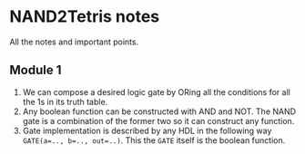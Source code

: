 # NAND2Tetris notes
All the notes and important points.


## Module 1
1. We can compose a desired logic gate by ORing all the conditions for all the 1s in its truth table.
2. Any boolean function can be constructed with AND and NOT. The NAND gate is a combination of the former two so it can construct any function.
3. Gate implementation is described by any HDL in the following way `GATE(a=.., b=.., out=..)`. This the `GATE` itself is the boolean function.

